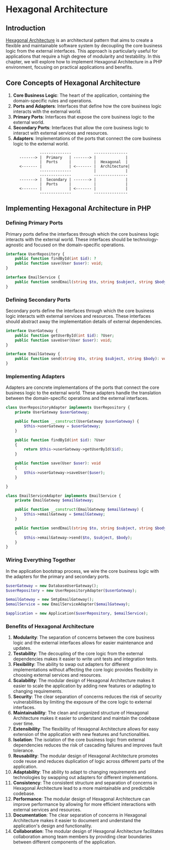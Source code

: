 # Hexagonal Architecture

## Introduction

[Hexagonal Architecture](https://alistair.cockburn.us/hexagonal-architecture/) is an architectural pattern that aims to create a flexible and maintainable software system by decoupling the core business logic from the external interfaces. This approach is particularly useful for applications that require a high degree of modularity and testability. In this chapter, we will explore how to implement Hexagonal Architecture in a PHP environment, focusing on practical applications and benefits.

## Core Concepts of Hexagonal Architecture

1. **Core Business Logic**: The heart of the application, containing the domain-specific rules and operations.
2. **Ports and Adapters**: Interfaces that define how the core business logic interacts with the external world.
3. **Primary Ports**: Interfaces that expose the core business logic to the external world.
4. **Secondary Ports**: Interfaces that allow the core business logic to interact with external services and resources.
5. **Adapters**: Implementations of the ports that connect the core business logic to the external world.

```
               --------------          ---------------
      -------> |  Primary   | -------> |             | 
               |  Ports     |          |  Hexagonal  |
      <------- |            | <------- |  Architecture|
               --------------          |             |
               --------------          ---------------
      -------> |  Secondary | -------> |             | 
               |  Ports     |          |             |
      <------- |            | <------- |             |
               --------------          ---------------
```

## Implementing Hexagonal Architecture in PHP

### Defining Primary Ports

Primary ports define the interfaces through which the core business logic interacts with the external world. These interfaces should be technology-agnostic and focused on the domain-specific operations.

```php
interface UserRepository {
    public function findById(int $id): ?
    public function save(User $user): void;
}
```

```php
interface EmailService {
    public function sendEmail(string $to, string $subject, string $body): void;
}
```

### Defining Secondary Ports

Secondary ports define the interfaces through which the core business logic interacts with external services and resources. These interfaces should abstract away the implementation details of external dependencies.

```php
interface UserGateway {
    public function getUserById(int $id): ?User;
    public function saveUser(User $user): void;
}
```

```php
interface EmailGateway {
    public function send(string $to, string $subject, string $body): void;
}
```

### Implementing Adapters

Adapters are concrete implementations of the ports that connect the core business logic to the external world. These adapters handle the translation between the domain-specific operations and the external interfaces.

```php
class UserRepositoryAdapter implements UserRepository {
    private UserGateway $userGateway;

    public function __construct(UserGateway $userGateway) {
        $this->userGateway = $userGateway;
    }

    public function findById(int $id): ?User
    {
        return $this->userGateway->getUserById($id);
    }

    public function save(User $user): void
    {
        $this->userGateway->saveUser($user);
    }

}
```

```php
class EmailServiceAdapter implements EmailService {
    private EmailGateway $emailGateway;

    public function __construct(EmailGateway $emailGateway) {
        $this->emailGateway = $emailGateway;
    }

    public function sendEmail(string $to, string $subject, string $body): void
    {
        $this->emailGateway->send($to, $subject, $body);
    }
}
```

### Wiring Everything Together

In the application bootstrap process, we wire the core business logic with the adapters for the primary and secondary ports.

```php
$userGateway = new DatabaseUserGateway();
$userRepository = new UserRepositoryAdapter($userGateway);

$emailGateway = new SmtpEmailGateway();
$emailService = new EmailServiceAdapter($emailGateway);

$application = new Application($userRepository, $emailService);
```

### Benefits of Hexagonal Architecture

1. **Modularity**: The separation of concerns between the core business logic and the external interfaces allows for easier maintenance and updates.
2. **Testability**: The decoupling of the core logic from the external dependencies makes it easier to write unit tests and integration tests.
3. **Flexibility**: The ability to swap out adapters for different implementations without affecting the core logic provides flexibility in choosing external services and resources.
4. **Scalability**: The modular design of Hexagonal Architecture makes it easier to scale the application by adding new features or adapting to changing requirements.
5. **Security**: The clear separation of concerns reduces the risk of security vulnerabilities by limiting the exposure of the core logic to external interfaces.
6. **Maintainability**: The clean and organized structure of Hexagonal Architecture makes it easier to understand and maintain the codebase over time.
7. **Extensibility**: The flexibility of Hexagonal Architecture allows for easy extension of the application with new features and functionalities.
8. **Isolation**: The isolation of the core business logic from external dependencies reduces the risk of cascading failures and improves fault tolerance.
9. **Reusability**: The modular design of Hexagonal Architecture promotes code reuse and reduces duplication of logic across different parts of the application.
10. **Adaptability**: The ability to adapt to changing requirements and technologies by swapping out adapters for different implementations.
11. **Consistency**: The consistent structure and separation of concerns in Hexagonal Architecture lead to a more maintainable and predictable codebase.
12. **Performance**: The modular design of Hexagonal Architecture can improve performance by allowing for more efficient interactions with external services and resources.
13. **Documentation**: The clear separation of concerns in Hexagonal Architecture makes it easier to document and understand the application's design and functionality.
14. **Collaboration**: The modular design of Hexagonal Architecture facilitates collaboration among team members by providing clear boundaries between different components of the application.
